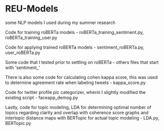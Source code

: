 # REU-Models
some NLP models I used during my summer research

Code for training roBERTa models - roBERTa_training_sentiment.py, roBERTa_training_user.py

Code for applying trained roBERTa models - sentiment_roBERTa.py, user_roBERTa.py

Some code that I tested prior to settling on roBERTa - others files that start with 'sentiment_'

There is also some code for calculating cohen kappa score, this was used to determine agreement rate when labeling tweets - kappa_score.py

Code for twitter profile pic categorizer, wherin I slightly modified the existing script - faceapp_demog.py

Lastly, code for topic modeling, LDA for determining optimal number of topics regarding clarity and overlap with coherence score graphs and intertopic distance maps with BERTopic for actual topic modeling - LDA.py, BERTopic.py